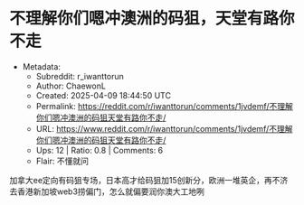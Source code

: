 # 不理解你们嗯冲澳洲的码狙，天堂有路你不走

- Metadata:
  - Subreddit: r_iwanttorun
  - Author: ChaewonL
  - Created: 2025-04-09 18:44:50 UTC
  - Permalink: https://reddit.com/r/iwanttorun/comments/1jvdemf/不理解你们嗯冲澳洲的码狙天堂有路你不走/
  - URL: https://www.reddit.com/r/iwanttorun/comments/1jvdemf/不理解你们嗯冲澳洲的码狙天堂有路你不走/
  - Ups: 12 | Ratio: 0.8 | Comments: 6
  - Flair: 不懂就问


加拿大ee定向有码狙专场，日本高才给码狙加15创新分，欧洲一堆英企，再不济去香港新加坡web3捞偏门，怎么就偏要润你澳大工地咧

